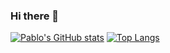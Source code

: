 ### Hi there 👋
[![Pablo's GitHub stats](https://github-readme-stats.vercel.app/api?username=pablodawson)](https://github.com/pablodawson/github-readme-stats)
[![Top Langs](https://github-readme-stats.vercel.app/api/top-langs/?username=pablodawson&layout=compact&theme=gruvbox)](https://github.com/pablodawson/github-readme-stats)
